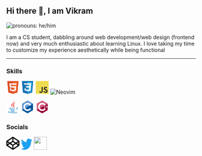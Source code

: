 ## Hi there 👋, I am Vikram
<img src="https://img.shields.io/badge/pronoun-he%2Fhim-blue?style=flat-square" alt="pronouns: he/him" />

I am a CS student, dabbling around web development/web design (frontend now) and very much enthusiastic about learning Linux. I love taking my time to customize my experience aesthetically while being functional

---

### Skills
<img src="https://raw.githubusercontent.com/devicons/devicon/master/icons/html5/html5-original.svg" width="35" height="35" alt="HTML" />  <img src="https://raw.githubusercontent.com/devicons/devicon/master/icons/css3/css3-original.svg" width="35" height="35" alt="CSS" />  <img src="https://raw.githubusercontent.com/devicons/devicon/master/icons/javascript/javascript-original.svg" width="35" height="35" alt="Javascript" />  <img src="https://upload.wikimedia.org/wikipedia/commons/3/3a/Neovim-mark.svg" width="35" height="35" alt="Neovim" />

<img src="https://raw.githubusercontent.com/devicons/devicon/master/icons/java/java-original.svg" width="35" height="35" alt="Java" />  <img src="https://raw.githubusercontent.com/devicons/devicon/master/icons/c/c-original.svg" width="35" height="35" alt="C" />  <img src="https://raw.githubusercontent.com/devicons/devicon/master/icons/cplusplus/cplusplus-original.svg" width="35" height="35" alt="C++" />

### Socials

<a href="https://codepen.io/vikramcodes" target="_blank"><img src="https://github.com/devicons/devicon/blob/master/icons/codepen/codepen-plain.svg" alt="codepen" width="35" height="35" /></a>   <a href="https://twitter.com/VikramCodes" target="_blank"><img src="https://github.com/devicons/devicon/blob/master/icons/twitter/twitter-original.svg" alt="twitter" width="30" height="30" /></a> <a href="https://www.showwcase.com/vikram"><img src="https://profile-assets.showwcase.com/7/1627017318438-Logo3x.jpg" width="35" height="35" /></a>

<!--
**Vikram-Hegde/Vikram-Hegde** is a ✨ _special_ ✨ repository because its `README.md` (this file) appears on your GitHub profile.

Here are some ideas to get you started:

- 🔭 I’m currently working on ...
- 🌱 I’m currently learning ...
- 👯 I’m looking to collaborate on ...
- 🤔 I’m looking for help with ...
- 💬 Ask me about ...
- 📫 How to reach me: ...
- 😄 Pronouns: ...
- ⚡ Fun fact: ...
-->
